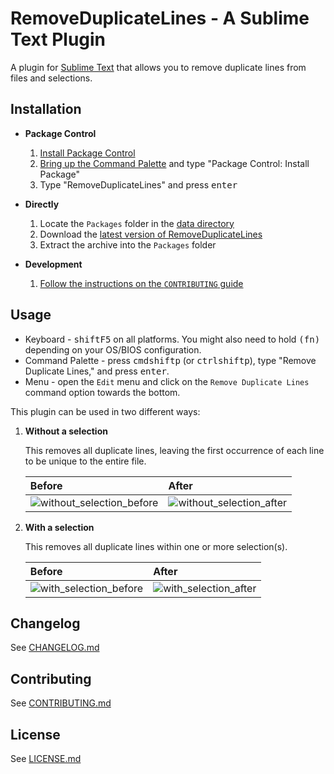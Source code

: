 # RemoveDuplicateLines - A Sublime Text Plugin

A plugin for [Sublime Text](http://www.sublimetext.com/) that allows you to remove duplicate lines from files and selections.

## Installation

* **Package Control**
  1. [Install Package Control](https://packagecontrol.io/installation)
  1. [Bring up the Command Palette](https://sublime-text.readthedocs.io/en/stable/reference/command_palette.html#how-to-use-the-command-palette) and type "Package Control: Install Package"
  1. Type "RemoveDuplicateLines" and press <kbd>enter</kbd>

* **Directly**
  1. Locate the `Packages` folder in the [data directory](http://docs.sublimetext.info/en/sublime-text-3/basic_concepts.html#the-data-directory)
  1. Download the [latest version of RemoveDuplicateLines](https://github.com/ilyakam/RemoveDuplicateLines/releases/latest)
  1. Extract the archive into the `Packages` folder

* **Development**
  1. [Follow the instructions on the `CONTRIBUTING` guide](./CONTRIBUTING.md#getting-started)

## Usage

* Keyboard - <kbd>shift</kbd><kbd>F5</kbd> on all platforms. You might also need to hold <kbd>(fn)</kbd> depending on your OS/BIOS configuration.
* Command Palette - press <kbd>cmd</kbd><kbd>shift</kbd><kbd>p</kbd> (or <kbd>ctrl</kbd><kbd>shift</kbd><kbd>p</kbd>), type "Remove Duplicate Lines," and press <kbd>enter</kbd>.
* Menu - open the `Edit` menu and click on the `Remove Duplicate Lines` command option towards the bottom.

This plugin can be used in two different ways:

1. **Without a selection**

    This removes all duplicate lines, leaving the first occurrence of each line to be unique to the entire file.

    | Before | After |
    | :----- | :---- |
    | ![without_selection_before](https://user-images.githubusercontent.com/183227/40892300-1451b4b8-674a-11e8-95e9-041738f3ecd1.png) | ![without_selection_after](https://user-images.githubusercontent.com/183227/40892301-146c9940-674a-11e8-99a8-1878699f5114.png) |

1. **With a selection**

    This removes all duplicate lines within one or more selection(s).

    | Before | After |
    | :----- | :---- |
    | ![with_selection_before](https://user-images.githubusercontent.com/183227/40892302-1488c674-674a-11e8-9dce-92fff33cb903.png) | ![with_selection_after](https://user-images.githubusercontent.com/183227/40892303-14b18f64-674a-11e8-9d81-cf865d06565b.png)

## Changelog

See [CHANGELOG.md](./CHANGELOG.md)

## Contributing

See [CONTRIBUTING.md](./CONTRIBUTING.md)

## License

See [LICENSE.md](./LICENSE.md)
